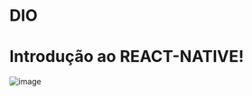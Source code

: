 # DIO
# Introdução ao REACT-NATIVE!

![image](https://user-images.githubusercontent.com/107360634/176057929-8028c0a1-76e6-420d-8e88-b1528927e612.png)

